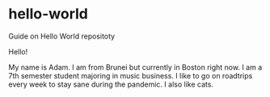 # hello-world
Guide on Hello World repositoty

Hello!

My name is Adam. I am from Brunei but currently in Boston right now. I am a 7th semester student majoring in music business. I like to go on roadtrips every week to stay sane during the pandemic. I also like cats. 

